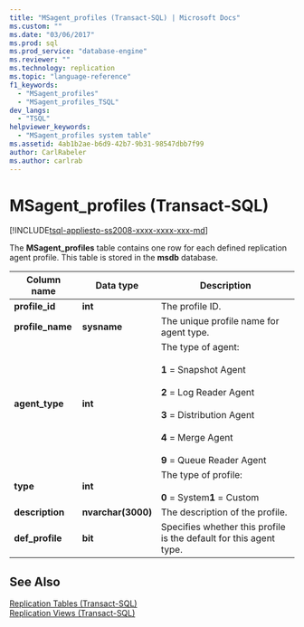 ```yaml
---
title: "MSagent_profiles (Transact-SQL) | Microsoft Docs"
ms.custom: ""
ms.date: "03/06/2017"
ms.prod: sql
ms.prod_service: "database-engine"
ms.reviewer: ""
ms.technology: replication
ms.topic: "language-reference"
f1_keywords: 
  - "MSagent_profiles"
  - "MSagent_profiles_TSQL"
dev_langs: 
  - "TSQL"
helpviewer_keywords: 
  - "MSagent_profiles system table"
ms.assetid: 4ab1b2ae-b6d9-42b7-9b31-98547dbb7f99
author: CarlRabeler
ms.author: carlrab
---
```

# MSagent_profiles (Transact-SQL)
[!INCLUDE[tsql-appliesto-ss2008-xxxx-xxxx-xxx-md](../../includes/tsql-appliesto-ss2008-xxxx-xxxx-xxx-md.md)]

  The **MSagent_profiles** table contains one row for each defined replication agent profile. This table is stored in the **msdb** database.  
  
|Column name|Data type|Description|  
|-----------------|---------------|-----------------|  
|**profile_id**|**int**|The profile ID.|  
|**profile_name**|**sysname**|The unique profile name for agent type.|  
|**agent_type**|**int**|The type of agent:<br /><br /> **1** = Snapshot Agent<br /><br /> **2** = Log Reader Agent<br /><br /> **3** = Distribution Agent<br /><br /> **4** = Merge Agent<br /><br /> **9** = Queue Reader Agent|  
|**type**|**int**|The type of profile:<br /><br /> **0** = System**1** = Custom|  
|**description**|**nvarchar(3000)**|The description of the profile.|  
|**def_profile**|**bit**|Specifies whether this profile is the default for this agent type.|  
  
## See Also  
 [Replication Tables &#40;Transact-SQL&#41;](../../relational-databases/system-tables/replication-tables-transact-sql.md)   
 [Replication Views &#40;Transact-SQL&#41;](../../relational-databases/system-views/replication-views-transact-sql.md)  
  
  
